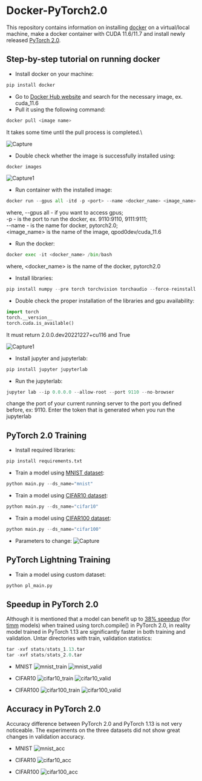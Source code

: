 # Docker-PyTorch2.0

This repository contains information on installing [docker](https://www.docker.com/) on a virtual/local machine, make a docker container with CUDA 11.6/11.7 and install newly released [PyTorch 2.0](https://pytorch.org/get-started/pytorch-2.0/).

## Step-by-step tutorial on running docker
* Install docker on your machine:
```python
pip install docker
```
* Go to [Docker Hub website](https://hub.docker.com/) and search for the necessary image, ex. cuda_11.6
* Pull it using the following command:
```python
docker pull <image name>
```
It takes some time until the pull process is completed.\

![Capture](https://user-images.githubusercontent.com/50166164/209746959-7b68f8e0-e009-442c-96bb-2c084b74692d.PNG)

* Double check whether the image is successfully installed using: 
```python
docker images
```
![Capture1](https://user-images.githubusercontent.com/50166164/209746985-5fd47b6e-c91d-4c1b-9cdd-97307150ec38.PNG)

* Run container with the installed image:
```python
docker run --gpus all -itd -p <port> --name <docker_name> <image_name>
```
where, --gpus all - if you want to access gpus;\
-p - is the port to run the docker, ex. 9110:9110, 9111:9111;\
--name - is the name for docker, pytorch2.0;\
<image_name> is the name of the image, qpod0dev/cuda_11.6

* Run the docker:

```python
docker exec -it <docker_name> /bin/bash
```
where, <docker_name> is the name of the docker, pytorch2.0

* Install libraries:
```python
pip install numpy --pre torch torchvision torchaudio --force-reinstall --extra-index-url https://download.pytorch.org/whl/nightly/cu116
```
* Double check the proper installation of the libraries and gpu availability:
```python
import torch
torch.__version__
torch.cuda.is_available()
```
It must return 2.0.0.dev20221227+cu116 and True

![Capture1](https://user-images.githubusercontent.com/50166164/209747727-88acd0c2-57fd-48e2-a89d-e1fc8720b8c1.PNG)

* Install jupyter and jupyterlab:
```python
pip install jupyter jupyterlab
```

* Run the jupyterlab:
```python
jupyter lab --ip 0.0.0.0 --allow-root --port 9110 --no-browser
```
change the port of your current running server to the port you defined before, ex: 9110. Enter the token that is generated when you run the jupyterlab

## PyTorch 2.0 Training 

* Install required libraries:
```python
pip install requirements.txt
```
* Train a model using [MNIST dataset](https://en.wikipedia.org/wiki/MNIST_database):
```python
python main.py --ds_name="mnist"
```
* Train a model using [CIFAR10 dataset](https://www.cs.toronto.edu/~kriz/cifar.html):
```python
python main.py --ds_name="cifar10"
```
* Train a model using [CIFAR100 dataset](https://www.cs.toronto.edu/~kriz/cifar.html):
```python
python main.py --ds_name="cifar100"
```

* Parameters to change: 
![Capture](https://user-images.githubusercontent.com/50166164/209887801-0e6af75b-1a7b-4e3c-8b64-c37d02251a28.PNG)

## PyTorch Lightning Training

* Train a model using custom dataset:
```python
python pl_main.py
```

## Speedup in PyTorch 2.0
Although it is mentioned that a model can benefit up to [38% speedup](https://pytorch.org/get-started/pytorch-2.0/) (for [timm](https://github.com/rwightman/pytorch-image-models) models) when trained using torch.compile() in PyTorch 2.0, in reality model trained in PyTorch 1.13 are significantly faster in both training and validation.
Untar directories with train, validation statistics:

```python
tar -xvf stats/stats_1.13.tar
tar -xvf stats/stats_2.0.tar
```

* MNIST
![mnist_train](https://user-images.githubusercontent.com/50166164/210288075-da296ba3-0149-4cb3-a507-7aa24c29a9ac.png)
![mnist_valid](https://user-images.githubusercontent.com/50166164/210288082-6857fab1-bafb-4d2b-9a9e-87972dcee1c8.png)

* CIFAR10
![cifar10_train](https://user-images.githubusercontent.com/50166164/210288126-f04138f6-aeff-4530-92c8-5024ad375e12.png)
![cifar10_valid](https://user-images.githubusercontent.com/50166164/210288127-cd7f17ed-9eb7-4474-8276-cb49c510e42b.png)

* CIFAR100
![cifar100_train](https://user-images.githubusercontent.com/50166164/210288164-a187d973-9e4e-4fac-ae29-7e5d0ffafe3d.png)
![cifar100_valid](https://user-images.githubusercontent.com/50166164/210288165-658b1a6f-d228-45c3-baa4-641461a0eded.png)

## Accuracy in PyTorch 2.0
Accuracy difference between PyTorch 2.0 and PyTorch 1.13 is not very noticeable. The experiments on the three datasets did not show great changes in validation accuracy.

* MNIST
![mnist_acc](https://user-images.githubusercontent.com/50166164/210288202-f7f233a9-f1b3-4997-b545-da627a38d407.png)

* CIFAR10
![cifar10_acc](https://user-images.githubusercontent.com/50166164/210288209-1787e4dc-d18a-4a3c-8105-603899664fab.png)

* CIFAR100
![cifar100_acc](https://user-images.githubusercontent.com/50166164/210288225-5210163c-065c-4656-b7c3-b97ebe07c09a.png)













